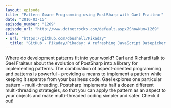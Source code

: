```yaml
---
layout: episode
title: "Pattern Aware Programming using PostSharp with Gael Fraiteur"
date: "2016-03-15"
episode_number: "1269"
episode_url: "http://www.dotnetrocks.com/default.aspx?ShowNum=1269"
links:
- url: "https://github.com/dbushell/Pikaday"
  title: "GitHub - Pikaday/Pikaday: A refreshing JavaScript Datepicker — lightweight, no dependencies, modular CSS"
---
```


Where do development patterns fit into your world? Carl and Richard talk to Gael Fraiteur about the evolution of PostSharp into a library for implementing patterns. The combination of aspect-oriented programming and patterns is powerful - providing a means to implement a pattern while keeping it separate from your business code. Gael explores one particular pattern - multi-threading. Postsharp implements half a dozen different multi-threading strategies, so that you can apply the pattern as an aspect to your objects and make multi-threaded coding simpler and safer. Check it out!
